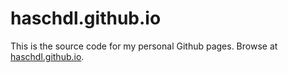 # haschdl.github.io
This is the source code for my personal Github pages. Browse at [haschdl.github.io](haschdl.github.io).
